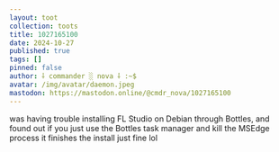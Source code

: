 ```yaml
---
layout: toot
collection: toots
title: 1027165100
date: 2024-10-27
published: true
tags: []
pinned: false
author: ⸸ commander ░ nova ⸸ :~$
avatar: /img/avatar/daemon.jpeg
mastodon: https://mastodon.online/@cmdr_nova/1027165100
---
```


was having trouble installing FL Studio on Debian through Bottles, and found out if you just use the Bottles task manager and kill the MSEdge process it finishes the install just fine lol
